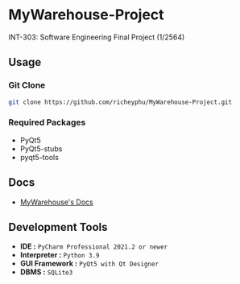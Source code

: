 # MyWarehouse-Project
INT-303: Software Engineering Final Project (1/2564)

## Usage

### Git Clone
```bash 
git clone https://github.com/richeyphu/MyWarehouse-Project.git
```

### Required Packages
- PyQt5
- PyQt5-stubs
- pyqt5-tools

## Docs
- [MyWarehouse's Docs](https://richeyphu.github.io/MyWarehouse-Project/)

## Development Tools
* **IDE :** `PyCharm Professional 2021.2 or newer`
* **Interpreter :** `Python 3.9`
* **GUI Framework :** `PyQt5 with Qt Designer`
* **DBMS :** `SQLite3`
